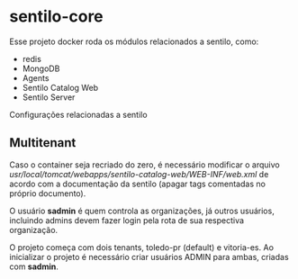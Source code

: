 # sentilo-core
Esse projeto docker roda os módulos relacionados a sentilo, como:
* redis
* MongoDB
* Agents 
* Sentilo Catalog Web
* Sentilo Server

Configurações relacionadas a sentilo 

## Multitenant 
Caso o container seja recriado do zero, é necessário modificar o arquivo
_usr/local/tomcat/webapps/sentilo-catalog-web/WEB-INF/web.xml_ de acordo com
a documentação da sentilo (apagar tags comentadas no próprio documento).

O usuário **sadmin** é quem controla as organizações, já outros usuários, incluindo admins
devem fazer login pela rota de sua respectiva organização.

O projeto começa com dois tenants, toledo-pr (default) e vitoria-es. Ao inicializar o projeto
é necessário criar usuários ADMIN para ambas, criadas com **sadmin**.